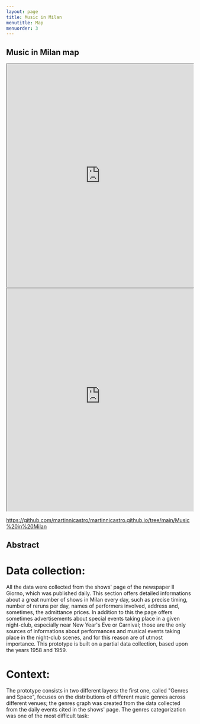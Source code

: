 ```yaml
---
layout: page
title: Music in Milan
menutitle: Map
menuorder: 3
---
```



## Music in Milan map

<iframe src="https://github.com/martinnicastro/martinnicastro.github.io/tree/main/Music%20in%20Milan" width="100%" height="600"></iframe>


<iframe src="https://{nameofrepository}.github.io/{nameofwebapp}/index.html#{desiredzoomlevel}/{lat}/{long}" width="100%" height="600"></iframe>

https://github.com/martinnicastro/martinnicastro.github.io/tree/main/Music%20in%20Milan

## Abstract

# Data collection:
All the data were collected from the shows' page of the newspaper Il Giorno, which was published daily. This section offers detailed informations about a great number of shows in Milan every day, such as precise timing, number of reruns per day, names of performers involved, address and, sometimes, the admittance prices. In addition to this the page offers sometimes advertisements about special events taking place in a given night-club, especially near New Year's Eve or Carnival; those are the only sources of informations about performances and musical events taking place in the night-club scenes, and for this reason are of utmost importance. This prototype is built on a partial data collection, based upon the years 1958 and 1959.

# Context:
The prototype consists in two different layers: the first one, called "Genres and Space", focuses on the distributions of different music genres across different venues; the genres graph was created from the data collected from the daily events cited in the shows' page. The genres categorization was one of the most difficult task:
